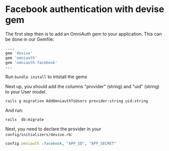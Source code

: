 # Facebook authentication with devise gem

The first step then is to add an OmniAuth gem to your application. This can be done in our Gemfile: 

```ruby
....
gem 'devise'
gem 'omniauth'
gem 'omniauth-facebook'
...
```

Run `bundle install` to intstall the gems

Next up, you should add the columns "provider" (string) and "uid" (string) to your User model.

``` shell
rails g migration AddOmniauthToUsers provider:string uid:string
```
And run:

```shell
rails  db:migrate
```

Next, you need to declare the provider in your `config/initializers/devise.rb`:

```ruby 
config.omniauth :facebook, "APP_ID", "APP_SECRET"
```